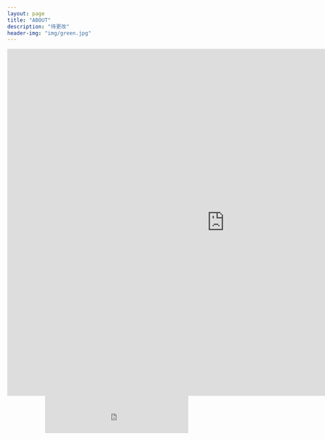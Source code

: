 ```yaml
---
layout: page
title: "ABOUT"
description: "待更改"
header-img: "img/green.jpg"
---
```

<iframe
    width="1000"
    height="800"
    src="http://www.365yg.com/a6552465286295978499/#mid=67523520681"
    frameborder="0"
    allowfullscreen>
</iframe>

<div align=center>
<iframe frameborder="no" border="0" marginwidth="0" marginheight="0" width=330 height=86 src="https://y.qq.com/portal/player.html">
</iframe>
</div>
